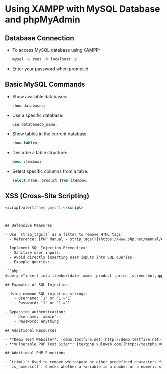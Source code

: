 
# Using XAMPP with MySQL Database and phpMyAdmin

## Database Connection
- To access MySQL database using XAMPP:
    ```bash
    mysql -u root -h localhost -p
    ```

- Enter your password when prompted.

## Basic MySQL Commands
- Show available databases:
    ```sql
    show databases;
    ```

- Use a specific database:
    ```sql
    use databasedb_name;
    ```

- Show tables in the current database:
    ```sql
    show tables;
    ```

- Describe a table structure:
    ```sql
    desc itembox;
    ```

- Select specific columns from a table:
    ```sql
    select name, product from itembox;
    ```

## XSS (Cross-Site Scripting)
```html
<script>alert("hey guys");</script>



## Defensive Measures

- Use `strip_tags()` as a filter to remove HTML tags:
  - Reference: [PHP Manual - strip_tags()](https://www.php.net/manual/en/function.strip-tags.php)

- Implement SQL Injection Prevention:
  - Sanitize user inputs.
  - Avoid directly inserting user inputs into SQL queries.
  - Example queries:

```php
$query ="insert into itembox(date ,name ,product ,price ,screenshot,approved)values(NOW(),'$name','$product','$price','$screenshot',false)";

## Examples of SQL Injection

- Using common SQL injection strings:
    - Username: `1' or '1'='1`
    - Password: `1' or '1'='1`

- Bypassing authentication:
    - Username: `admin'--`
    - Password: anything

## Additional Resources

- **Demo Test Website**: [demo.testfire.net](http://demo.testfire.net)
- **Vulnerable PHP Test Site**: [testphp.vulnweb.com](http://testphp.vulnweb.com)

## Additional PHP Functions

- `trim()`: Used to remove whitespace or other predefined characters from the beginning and end of a string.
- `is_numeric()`: Checks whether a variable is a number or a numeric string.


